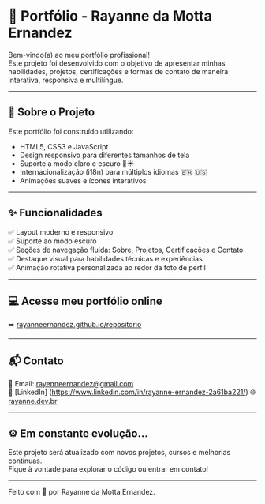 # 🌟 Portfólio - Rayanne da Motta Ernandez

Bem-vindo(a) ao meu portfólio profissional!  
Este projeto foi desenvolvido com o objetivo de apresentar minhas habilidades, projetos, certificações e formas de contato de maneira interativa, responsiva e multilíngue.


---

## 📌 Sobre o Projeto

Este portfólio foi construído utilizando:

- HTML5, CSS3 e JavaScript
- Design responsivo para diferentes tamanhos de tela
- Suporte a modo claro e escuro 🌙☀️
- Internacionalização (i18n) para múltiplos idiomas 🇧🇷 🇺🇸
- Animações suaves e ícones interativos

---

## ✨ Funcionalidades

✅ Layout moderno e responsivo  
✅ Suporte ao modo escuro   
✅ Seções de navegação fluida: Sobre, Projetos, Certificações e Contato  
✅ Destaque visual para habilidades técnicas e experiências  
✅ Animação rotativa personalizada ao redor da foto de perfil

---
## 💻 Acesse meu portfólio online

➡️ [rayanneernandez.github.io/repositorio](https://rayanneernandez.github.io/repositorio/)

---

## 📬 Contato

📧 Email: rayenneernandez@gmail.com  
🔗 [LinkedIn] (https://www.linkedin.com/in/rayanne-ernandez-2a61ba221/)
🌐 [rayanne.dev.br](https://rayanne.dev.br) 

---

## ⚙️ Em constante evolução...

Este projeto será atualizado com novos projetos, cursos e melhorias contínuas.  
Fique à vontade para explorar o código ou entrar em contato!

---

Feito com 💙 por Rayanne da Motta Ernandez.

